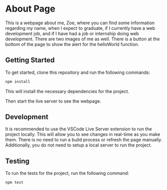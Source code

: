 # About Page

This is a webpage about me, Zoe, where you can find some information regarding my name, when I expect to graduate, if I currently have a web development job, and if I have had a job or internship doing web development. There are two images of me as well. There is a button at the bottom of the page to show the alert for the helloWorld function.

## Getting Started

To get started, clone this repository and run the following commands:

```bash
npm install
```
This will install the necessary dependencies for the project.

Then start the live server to see the webpage. 

## Development

It is recommended to use the VSCode Live Server extension to run the project
locally. This will allow you to see changes in real-time as you make them. There
is no need to run a build process or refresh the page manually. Additionally,
you do not need to setup a local server to run the project.

## Testing

To run the tests for the project, run the following command:

```bash
npm test
```
